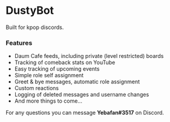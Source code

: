 # DustyBot

Built for kpop discords. 

### Features
- Daum Cafe feeds, including private (level restricted) boards
- Tracking of comeback stats on YouTube
- Easy tracking of upcoming events
- Simple role self assignment
- Greet & bye messages, automatic role assignment
- Custom reactions
- Logging of deleted messages and username changes
- And more things to come...

For any questions you can message **Yebafan#3517** on Discord.
